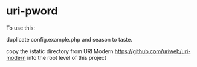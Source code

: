 # uri-pword

To use this:

duplicate config.example.php and season to taste.

copy the /static directory from URI Modern https://github.com/uriweb/uri-modern into the root level of this project